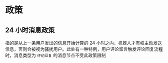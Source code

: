 # 政策

## 24 小时消息政策

指的是从上一条用户发出的信息开始计算的 24 小时之内，机器人才有权主动发送信息，否则会被视为骚扰用户。此处有一种特例，用户评论留言触发评论回复流程时，消息类型为 `评论回复` 的消息节点不受此政策限制